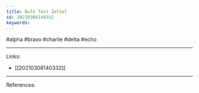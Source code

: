 ```yaml
---
title: Bulk Test Zettel
id: 20210308140332
keywords:
---
```

#alpha #bravo #charlie #delta #echo

---
Links:

- [[20210308140332]]

---
References:
